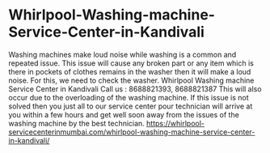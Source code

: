# Whirlpool-Washing-machine-Service-Center-in-Kandivali
 Washing machines make loud noise while washing is a common and repeated issue. This issue will cause any broken part or any item which is there in pockets of clothes remains in the washer then it will make a loud noise. For this, we need to check the washer. Whirlpool Washing machine Service Center in Kandivali Call us : 8688821393, 8688821387   This will also occur due to the overloading of the washing machine. If this issue is not solved then you just all to our service center pour technician will arrive at you within a few hours and get well soon away from the issues of the washing machine by the best technician. https://whirlpool-servicecenterinmumbai.com/whirlpool-washing-machine-service-center-in-kandivali/
